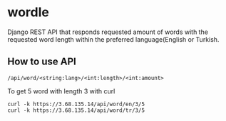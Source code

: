 # wordle
Django REST API that responds requested amount of words with the requested word length within the preferred language(English or Turkish.

## How to use API
```
/api/word/<string:lang>/<int:length>/<int:amount>
```

To get 5 word with length 3 with curl
```
curl -k https://3.68.135.14/api/word/en/3/5
curl -k https://3.68.135.14/api/word/tr/3/5
```
